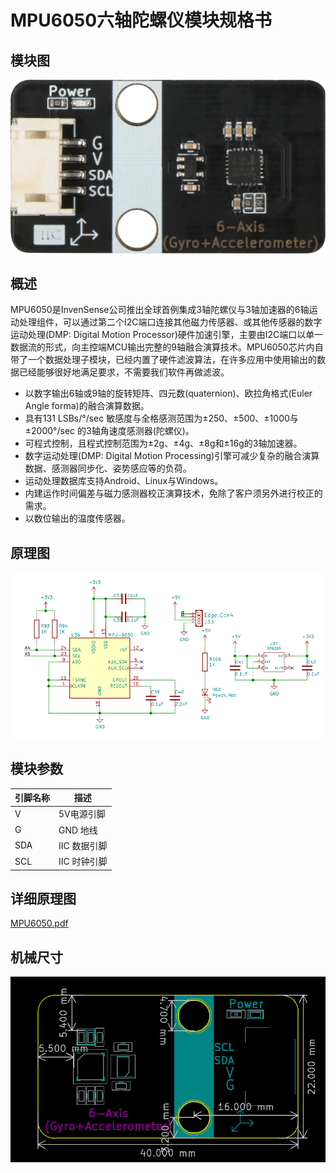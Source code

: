 # MPU6050六轴陀螺仪模块规格书

## 模块图

![6-Axis(Gyro+Accelerometer)](mpu6050_pic/6-Axis(Gyro+Accelerometer).png)

## 概述

​        MPU6050是InvenSense公司推出全球首例集成3轴陀螺仪与3轴加速器的6轴运动处理组件，可以通过第二个I2C端口连接其他磁力传感器、或其他传感器的数字运动处理(DMP: Digital Motion Processor)硬件加速引擎，主要由I2C端口以单一数据流的形式，向主控端MCU输出完整的9轴融合演算技术。MPU6050芯片内自带了一个数据处理子模块，已经内置了硬件滤波算法，在许多应用中使用输出的数据已经能够很好地满足要求，不需要我们软件再做滤波。

- 以数字输出6轴或9轴的旋转矩阵、四元数(quaternion)、欧拉角格式(Euler Angle forma)的融合演算数据。
- 具有131 LSBs/°/sec 敏感度与全格感测范围为±250、±500、±1000与±2000°/sec 的3轴角速度感测器(陀螺仪)。
- 可程式控制，且程式控制范围为±2g、±4g、±8g和±16g的3轴加速器。
- 数字运动处理(DMP: Digital Motion Processing)引擎可减少复杂的融合演算数据、感测器同步化、姿势感应等的负荷。
- 运动处理数据库支持Android、Linux与Windows。
- 内建运作时间偏差与磁力感测器校正演算技术，免除了客户须另外进行校正的需求。
- 以数位输出的温度传感器。

## 原理图

![19](mpu6050_pic/19.png)

## 模块参数

| 引脚名称 | 描述         |
| -------- | ------------ |
| V        | 5V电源引脚   |
| G        | GND 地线     |
| SDA      | IIC 数据引脚 |
| SCL      | IIC 时钟引脚 |

## 详细原理图

 [MPU6050.pdf](mpu6050_pic/MPU6050.pdf) 

## 机械尺寸

![9](mpu6050_pic/119.png)